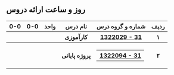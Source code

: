 <a name="Course-Table"></a>
## روز و ساعت ارائه دروس
<div dir="ltr">
<table style="width:100%">
  <tr>
    <th >0-0</th>
    <th >0-0</th>
    <th >واحد</th>
    <th>نام درس</th>
    <th>شماره و گروه درس</th>
    <th>ردیف</th>
  </tr>
  <tr>
    <th ></th>
    <th ></th>
    <th ></th>
    <th>کارآموزی</th>
    <th><a  href="">1322029 - 31</a></th>
    <th>۱</th>
  </tr>
   <tr>
    <th ></th>
    <th ></th>
    <th></th>
    <th>پروژه پایانی</th>
     <th ><table style="width:100%"><tr><th><a  href="">1322094 - 31</a></th></tr></table></th>
    <th>۲</th>
  </tr>
</table>
</div>
